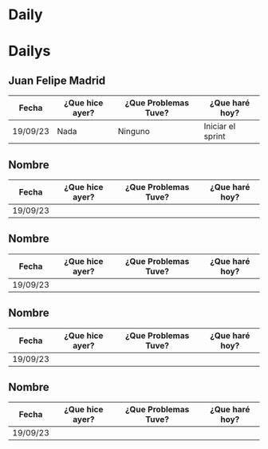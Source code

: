# Daily

# Dailys

## Juan Felipe Madrid

| Fecha | ¿Que hice ayer? | ¿Que Problemas Tuve? | ¿Que haré hoy? |
| --- | --- | --- | --- |
| 19/09/23 | Nada | Ninguno | Iniciar el sprint |

## Nombre

| Fecha | ¿Que hice ayer? | ¿Que Problemas Tuve? | ¿Que haré hoy? |
| --- | --- | --- | --- |
| 19/09/23 |  |  |  |

## Nombre

| Fecha | ¿Que hice ayer? | ¿Que Problemas Tuve? | ¿Que haré hoy? |
| --- | --- | --- | --- |
| 19/09/23 |  |  |  |

## Nombre

| Fecha | ¿Que hice ayer? | ¿Que Problemas Tuve? | ¿Que haré hoy? |
| --- | --- | --- | --- |
| 19/09/23 |  |  |  |

## Nombre

| Fecha | ¿Que hice ayer? | ¿Que Problemas Tuve? | ¿Que haré hoy? |
| --- | --- | --- | --- |
| 19/09/23 |  |  |  |